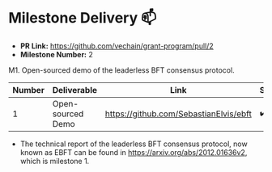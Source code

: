 # Milestone Delivery :mailbox:


* **PR Link:** https://github.com/vechain/grant-program/pull/2
* **Milestone Number:** 2

M1. Open-sourced demo of the leaderless BFT consensus protocol. 


| Number | Deliverable      | Link                                                                                                                                                              | Status |
| ------------- |------------------|-------------------------------------------------------------------------------------------------------------------------------------------------------------------|------------- |
| 1| Open-sourced Demo | https://github.com/SebastianElvis/ebft | ✔️

* The technical report of the leaderless BFT consensus protocol, now known as EBFT can be found in https://arxiv.org/abs/2012.01636v2, which is milestone 1.
